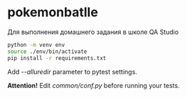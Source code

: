 # pokemonbatlle
Для выполнения домашнего задания в школе QA Studio

``` bash
python -m venv env
source ./env/bin/activate
pip install -r requirements.txt
```

Add _--alluredir_ parameter to pytest settings.

<b>Attention!</b>
Edit _common/conf.py_ before running your tests.